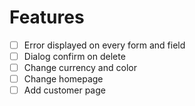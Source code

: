 # Features

- [ ] Error displayed on every form and field
- [ ] Dialog confirm on delete
- [ ] Change currency and color
- [ ] Change homepage
- [ ] Add customer page
